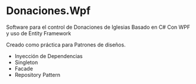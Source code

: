 # Donaciones.Wpf
Software para el control de Donaciones de Iglesias
Basado en C# Con WPF y uso de Entity Framework

Creado como práctica para Patrones de diseños.
   - Inyección de Dependencias
   - Singleton
   - Facade
   - Repository Pattern
